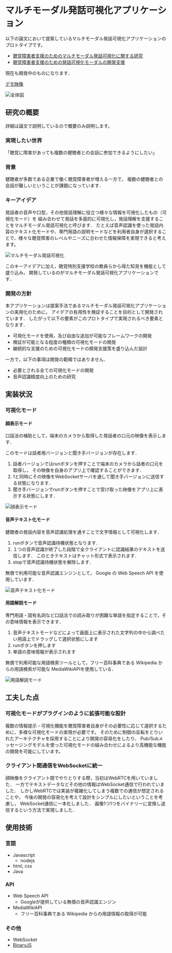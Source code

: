 # マルチモーダル発話可視化アプリケーション

以下の論文において提案しているマルチモーダル発話可視化アプリケーションのプロトタイプです。
- [聴覚障害者支援のためのマルチモーダル発話可視化に関する研究](http://www27.cs.kobe-u.ac.jp/achieve/data/pdf/1207.pdf)
- [聴覚障害者支援のための発話可視化モーダルの開発支援](http://www27.cs.kobe-u.ac.jp/achieve/data/pdf/1223.pdf)

現在も開発中のものになります．

[デモ映像](https://youtu.be/Ruq-6e94fko)

![全体図](https://github.com/usk108/mmsvs-fw/wiki/images/overview.jpg)

## 研究の概要
詳細は論文で説明しているので概要のみ説明します。

### 実現したい世界
「聴覚に障害があっても複数の健聴者との会話に参加できるようにしたい」

### 背景
健聴者が多数である企業で働く聴覚障害者が増える一方で，
複数の健聴者との会話が難しいということが課題になっています．

### キーアイデア
発話者の音声や口型，その他発話理解に役立つ様々な情報を可視化したもの（可視化モード）を
組み合わせて発話を多面的に可視化し，発話理解を支援することをマルチモーダル発話可視化と呼びます．
たとえば音声認識を使った発話内容のテキスト化モードや、専門用語の説明モードなどを利用者自身が選択することで、様々な聴覚障害のレベルやニーズに合わせた情報保障を実現できると考えます。

![マルチモーダル発話可視化](https://github.com/usk108/mmsvs-fw/wiki/images/mmsv.jpg)

このキーアイデアに加え，聴覚特別支援学校の教員らから得た知見を機能として盛り込み，
開発しているのがマルチモーダル発話可視化アプリケーションです．

### 開発の方針
本アプリケーションは提案手法であるマルチモーダル発話可視化アプリケーションの実用化のために，
アイデアの有用性を検証することを目的として開発されています．
したがって以下の要素がこのプロトタイプで実現されるべき要素となります．
- 可視化モードを使用，及び自由な追加が可能なフレームワークの開発
- 検証が可能となる程度の種類の可視化モードの開発
- 継続的な支援のための可視化モードの開発支援策を盛り込んだ設計

一方で，以下の事項は開発の範疇ではありません．
- 必要とされる全ての可視化モードの開発
- 音声認識精度向上のための研究

## 実装状況
### 可視化モード
#### 顔表示モード
口話法の補助として，端末のカメラから取得した発話者の口元の映像を表示します．

このモードは話者用バージョンと聞き手バージョンが存在します．
1. 話者バージョンではrunボタンを押すことで端末のカメラから話者の口元を取得し，
その映像を自身のアプリ上で確認することができます．
2. 1と同時にその映像をWebSocketサーバを通して聞き手バージョンに送信する状態になります．
3. 聞き手バージョンでrunボタンを押すことで受け取った映像をアプリ上に表示する状態にします．

![顔表示モード](https://github.com/usk108/mmsvs-fw/wiki/images/face_mode.jpg)

#### 音声テキスト化モード
健聴者の発話内容を音声認識処理を通すことで文字情報として可視化します．

1. runボタンで音声認識待機状態となります．
2. １つの音声認識が終了した段階で全クライアントに認識結果のテキストを送信します．
このときテキストはチャット形式で表示されます．
3. stopで音声認識待機状態を解除します．

無償で利用可能な音声認識エンジンとして， Google の Web Speech API を使用しています．

![音声テキスト化モード](https://github.com/usk108/mmsvs-fw/wiki/images/face_mode.jpg)

#### 用語解説モード
専門用語・固有名詞など口話法での読み取りが困難な単語を指定することで，その意味情報を表示できます．

1. 音声テキストモードなどによって画面上に表示された文字列の中から調べたい用語上でドラッグして選択状態にします
2. runボタンを押します
3. 単語の意味情報が表示されます

無償で利用可能な用語検索ツールとして，フリー百科事典である Wikipedia からの用語検索が可能な MediaWikiAPIを使用している．


![用語解説モード](https://github.com/usk108/mmsvs-fw/wiki/images/face_mode.jpg)

## 工夫した点
### 可視化モードがプラグインのように拡張可能な設計
複数の情報提示・可視化機能を聴覚障害者自身がその必要性に応じて選択するために、多様な可視化モードの実現が必要です。
そのために制御の反転をとりいれたアーキテクチャを採用することにより開発の容易化をしたり、
Pub/Subメッセージングモデルを使った可視化モードの組み合わせによるより高機能な機能の開発を可能にしています。

### クライアント間通信をWebSocketに統一
顔映像をクライアント間でやりとりする際，当初はWebRTCを用いていました．
一方でテキストデータなどその他の情報はWebSocket通信で行われていました．
しかしWebRTCでは実装が複雑化してしまう複数での通信が想定されることや，
今後の開発の容易化を考えて設計をシンプルにしたいということを考慮し，
WebSocket通信に一本化しました．
画像1つ1つをバイナリーに変換し送信するという方法で実現しました．


## 使用技術
### 言語
- Javascript
    - nodejs
- html, css
- Java

### API
- Web Speech API
    - Googleが提供している無償の音声認識エンジン
- MediaWikiAPI
    - フリー百科事典である Wikipedia からの用語情報の取得が可能

### その他
- WebSocket
- [BinaryJS](http://binaryjs.com/)
